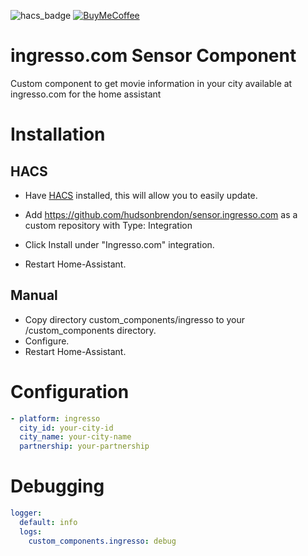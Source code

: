 ![hacs_badge](https://img.shields.io/badge/hacs-custom-orange.svg) [![BuyMeCoffee][buymecoffeebedge]][buymecoffee]

# ingresso.com Sensor Component


Custom component to get movie information in your city available at ingresso.com for the home assistant

# Installation

## HACS

- Have [HACS](https://hacs.xyz/) installed, this will allow you to easily update.

- Add https://github.com/hudsonbrendon/sensor.ingresso.com as a custom repository with Type: Integration
- Click Install under "Ingresso.com" integration.
- Restart Home-Assistant.

## Manual

- Copy directory custom_components/ingresso to your <config dir>/custom_components directory.
- Configure.
- Restart Home-Assistant.

# Configuration

```yaml
- platform: ingresso
  city_id: your-city-id
  city_name: your-city-name
  partnership: your-partnership
```

# Debugging

```yaml
logger:
  default: info
  logs:
    custom_components.ingresso: debug
```

[buymecoffee]: https://www.buymeacoffee.com/hudsonbrendon
[buymecoffeebedge]: https://camo.githubusercontent.com/cd005dca0ef55d7725912ec03a936d3a7c8de5b5/68747470733a2f2f696d672e736869656c64732e696f2f62616467652f6275792532306d6525323061253230636f666665652d646f6e6174652d79656c6c6f772e737667
